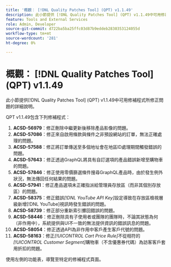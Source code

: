 ```yaml
---
title: '概觀： [!DNL Quality Patches Tool] (QPT) v1.1.49'
description: 此小節提供 [!DNL Quality Patches Tool] (QPT) v1.1.49中可用修補程式所修正問題的詳細說明。
feature: Tools and External Services
role: Admin, Developer
source-git-commit: d722ba5ba25ffc03d87b9eddeb2830353124055d
workflow-type: tm+mt
source-wordcount: '281'
ht-degree: 0%

---
```


# 概觀： [!DNL Quality Patches Tool] (QPT) v1.1.49

此小節提供[!DNL Quality Patches Tool] (QPT) v1.1.49中可用修補程式所修正問題的詳細說明。

QPT v1.1.49包含下列修補程式：

1. **ACSD-56979**：修正刪除中繼更新後移除產品影像的問題。
1. **ACSD-57086**：修正來自啟用條款與條件之非預設網站的訂單，無法正確處理的問題。
1. **ACSD-57588**：修正將訂單傳送至多個地址會在地區ID處理期間觸發錯誤的問題。
1. **ACSD-57643**：修正透過GraphQL將具有自訂選項的產品錯誤新增至購物車的問題。
1. **ACSD-57846**：修正使用零價篩選條件搜尋GraphQL產品時，由於發生例外狀況，無法傳回任何結果的問題。
1. **ACSD-57941**：修正產品選項未正確指派給管理員存放區（而非其個別存放區）的問題。
1. **ACSD-58375**：修正錯誤&#x200B;*[!DNL YouTube API Key]*&#x200B;設定導致在存放區檢視層級新增[!DNL YouTube]視訊時發生錯誤的問題。
1. **ACSD-58739**：修正部分重新索引擲回錯誤的問題。
1. **ACSD-58446**：修正刪除具有子使用者或團隊的團隊時，不論其狀態為何（非作用中），系統提供與UI不一致的無法提供資訊的錯誤訊息的問題。
1. **ACSD-58054**：修正透過API為非作用中客戶產生客戶代號的問題。
1. **ACSD-58163**：修正&#x200B;*[!UICONTROL Cart Price Rule]*&#x200B;不從相符的&#x200B;*[!UICONTROL Customer Segment]*&#x200B;購物車（不含優惠券代碼）為訪客客戶套用折扣的問題。

使用左側的功能表，導覽至特定的修補程式頁面。
